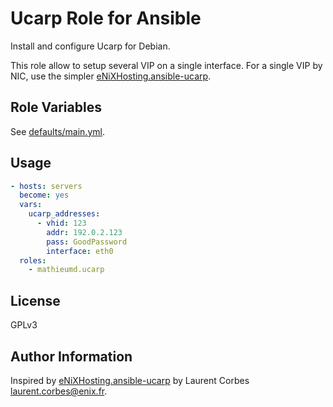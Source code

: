 Ucarp Role for Ansible
======================

Install and configure Ucarp for Debian.

This role allow to setup several VIP on a single interface. For a single VIP by
NIC, use the simpler
[eNiXHosting.ansible-ucarp](https://github.com/eNiXHosting/ansible-ucarp).

Role Variables
--------------

See [defaults/main.yml](defaults/main.yaml).

Usage
-----

```yaml
- hosts: servers
  become: yes
  vars:
    ucarp_addresses:
      - vhid: 123
        addr: 192.0.2.123
        pass: GoodPassword
        interface: eth0
  roles:
    - mathieumd.ucarp
```

License
-------

GPLv3

Author Information
------------------

Inspired by
[eNiXHosting.ansible-ucarp](https://github.com/eNiXHosting/ansible-ucarp) by
Laurent Corbes <laurent.corbes@enix.fr>.
